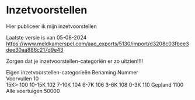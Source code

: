# Inzetvoorstellen
Hier publiceer ik mijn inzetvoorstellen

Laatste versie is van 05-08-2024 https://www.meldkamerspel.com/aao_exports/5130/import/d3208c03fbee3dee30aa886c217d9e43

Zorgen dat je inzetvoorstellen-categoriën er zo uitzien!!!!

Eigen inzetvoorstellen-categorieën
Benaming	Nummer	
Voorvullen	10	
15K>	100	
10-15K	102	
7-10K	104	
6-7K	106	
3-6K	108	
0-3K	110	
Gepland	1100	
Alle voertuigen	50000	
